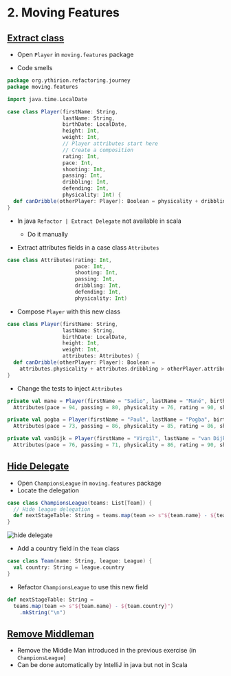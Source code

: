 # 2. Moving Features
## [Extract class](https://ythirion.github.io/refactoring-journey/journey/2-moving-features.html#extract-class)

* Open `Player` in `moving.features` package

* Code smells

```scala
package org.ythirion.refactoring.journey
package moving.features

import java.time.LocalDate

case class Player(firstName: String,
                  lastName: String,
                  birthDate: LocalDate,
                  height: Int,
                  weight: Int,
                  // Player attributes start here
                  // Create a composition
                  rating: Int,
                  pace: Int,
                  shooting: Int,
                  passing: Int,
                  dribbling: Int,
                  defending: Int,
                  physicality: Int) {
  def canDribble(otherPlayer: Player): Boolean = physicality + dribbling > otherPlayer.physicality + otherPlayer.defending
}
```

* In java `Refactor | Extract Delegate` not available in scala
  * Do it manually

* Extract attributes fields in a case class `Attributes`

```scala
case class Attributes(rating: Int,
                      pace: Int,
                      shooting: Int,
                      passing: Int,
                      dribbling: Int,
                      defending: Int,
                      physicality: Int)
```

* Compose `Player` with this new class

```scala
case class Player(firstName: String,
                  lastName: String,
                  birthDate: LocalDate,
                  height: Int,
                  weight: Int,
                  attributes: Attributes) {
  def canDribble(otherPlayer: Player): Boolean =
    attributes.physicality + attributes.dribbling > otherPlayer.attributes.physicality + otherPlayer.attributes.defending
}
```

* Change the tests to inject `Attributes`

```scala
private val mane = Player(firstName = "Sadio", lastName = "Mané", birthDate = LocalDate.of(1992, 10, 4), height = 175, weight = 69,
  Attributes(pace = 94, passing = 80, physicality = 76, rating = 90, shooting = 85, dribbling = 90, defending = 79))

private val pogba = Player(firstName = "Paul", lastName = "Pogba", birthDate = LocalDate.of(1994, 3, 3), height = 191, weight = 84,
  Attributes(pace = 73, passing = 86, physicality = 85, rating = 86, shooting = 81, dribbling = 85, defending = 66))

private val vanDijk = Player(firstName = "Virgil", lastName = "van Dijk", birthDate = LocalDate.of(1991, 8, 7), height = 193, weight = 92,
  Attributes(pace = 76, passing = 71, physicality = 86, rating = 90, shooting = 60, dribbling = 72, defending = 91))
```



## [Hide Delegate](https://ythirion.github.io/refactoring-journey/journey/2-moving-features.html#hide-delegate)

- Open `ChampionsLeague` in `moving.features` package
- Locate the delegation

```scala
case class ChampionsLeague(teams: List[Team]) {
  // Hide league delegation
  def nextStageTable: String = teams.map(team => s"${team.name} - ${team.league.country}").mkString("\n")
}
```

![hide delegate](https://ythirion.github.io/refactoring-journey/img/hideDelegate.webp)

* Add a country field in the `Team` class

```scala
case class Team(name: String, league: League) {
  val country: String = league.country
}
```

* Refactor `ChampionsLeague` to use this new field

```scala
def nextStageTable: String =
  teams.map(team => s"${team.name} - ${team.country}")
    .mkString("\n")
```



## [Remove Middleman](https://ythirion.github.io/refactoring-journey/journey/2-moving-features.html#remove-middle-man)

* Remove the Middle Man introduced in the previous exercise (in `ChampionsLeague`)
* Can be done automatically by IntelliJ in java but not in Scala
